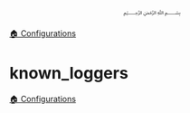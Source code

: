 <p align=center>
   ﷽
</p>

[🏠 Configurations](/docs/CONFIGURATION.md)

# known_loggers


[🏠 Configurations](/docs/CONFIGURATION.md)

